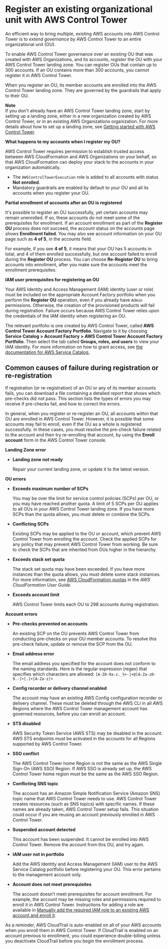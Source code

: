 # Register an existing organizational unit with AWS Control Tower<a name="importing-existing"></a>

An efficient way to bring multiple, existing AWS accounts into AWS Control Tower is to *extend governance* by AWS Control Tower to an entire organizational unit \(OU\)\.

To enable AWS Control Tower governance over an existing OU that was created with AWS Organizations, and its accounts, *register* the OU with your AWS Control Tower landing zone\. You can register OUs that contain up to 300 accounts\. If an OU contains more than 300 accounts, you cannot register it in AWS Control Tower\.

When you register an OU, its member accounts are enrolled into the AWS Control Tower landing zone\. They are governed by the guardrails that apply to their OU\.

**Note**  
If you don't already have an AWS Control Tower landing zone, start by setting up a landing zone, either in a new organization created by AWS Control Tower, or in an existing AWS Organizations organization\. For more details about how to set up a landing zone, see [Getting started with AWS Control Tower](getting-started-with-control-tower.md)\.

**What happens to my accounts when I register my OU?**

AWS Control Tower requires permission to establish trusted access between AWS CloudFormation and AWS Organizations on your behalf, so that AWS CloudFormation can deploy your stack to the accounts in your organization automatically\.
+ The `AWSControlTowerExecution` role is added to all accounts with status **Not enrolled**\.
+ Mandatory guardrails are enabled by default to your OU and all its accounts when you register your OU\.

**Partial enrollment of accounts after an OU is registered**

It's possible to register an OU successfully, yet certain accounts may remain unenrolled\. If so, these accounts do not meet some of the prerequisites for enrollment\. If an account enrollment as part of the **Register OU** process does not succeed, the account status on the accounts page shows **Enrollment failed**\. You may also see account information on your OU page such as **4 of 5**, in the accounts field\.

For example, if you see **4 of 5**, it means that your OU has 5 accounts in total, and 4 of them enrolled successfully, but one account failed to enroll during the **Register OU** process\. You can choose **Re\-Register OU** to bring accounts into enrollment, after you make sure the accounts meet the enrollment prerequisites\.

**IAM user prerequisites for registering an OU**

Your AWS Identity and Access Management \(IAM\) identity \(user or role\) must be included on the appropriate Account Factory portfolio when you perform the **Register OU** operation, even if you already have `Admin` permissions\. Otherwise, the creation of the provisioned products will fail during registration\. Failure occurs because AWS Control Tower relies upon the credentials of the IAM identity when registering an OU\.

The relevant portfolio is one created by AWS Control Tower, called **AWS Control Tower Account Factory Portfolio**\. Navigate to it by choosing **Service Catalog > Account Factory > AWS Control Tower Account Factory Portfolio**\. Then select the tab called **Groups, roles, and users** to view your IAM identity\. For more information on how to grant access, see [the documentation for AWS Service Catalog\.](https://docs.aws.amazon.com/servicecatalog/latest/adminguide/catalogs_portfolios_users.html)

## Common causes of failure during registration or re\-registration<a name="common-eg-failures"></a>

If registration \(or re\-registration\) of an OU or any of its member accounts fails, you can download a file containing a detailed report that shows which pre\-checks did not pass\. This section lists the types of errors you may receive if pre\-checks fail, and how to correct the errors\.

In general, when you register or re\-register an OU, all accounts within that OU are enrolled in AWS Control Tower\. However, it is possible that some accounts may fail to enroll, even if the OU as a whole is registered successfully\. In these cases, you must resolve the pre\-check failure related to the account and then try re\-enrolling that account, by using the **Enroll account** form in the AWS Control Tower console\.

**Landing Zone error**
+ **Landing zone not ready**

  Repair your current landing zone, or update it to the latest version\.

**OU errors**
+ **Exceeds maximum number of SCPs**

  You may be over the limit for service control policies \(SCPs\) per OU, or you may have reached another quota\. A limit of 5 SCPs per OU applies to all OUs in your AWS Control Tower landing zone\. If you have more SCPs than the quota allows, you must delete or combine the SCPs\.
+ **Conflicting SCPs**

  Existing SCPs may be applied to the OU or account, which prevent AWS Control Tower from enrolling the account\. Check the applied SCPs for any policy that may prevent AWS Control Tower from working\. Be sure to check the SCPs that are inherited from OUs higher in the hierarchy\.
+ **Exceeds stack set quota**

  The stack set quota may have been exceeded\.  If you have more instances than the quota allows, you must delete some stack instances\. For more information, see [AWS CloudFormation quotas](https://docs.aws.amazon.com/AWSCloudFormation/latest/UserGuide/cloudformation-limits.html) in the *AWS CloudFormation User Guide*\.
+ **Exceeds account limit**

  AWS Control Tower limits each OU to 298 accounts during registration\.

**Account errors**
+ **Pre\-checks prevented on accounts**

  An existing SCP on the OU prevents AWS Control Tower from conducting pre\-checks on your OU member accounts\. To resolve this pre\-check failure, update or remove the SCP from the OU\.
+ **Email address error**

  The email address you specified for the account does not conform to the naming standards\. Here is the regular expression \(regex\) that specifies which characters are allowed: `[A-Z0-9a-z._%+-]+@[A-Za-z0-9.-]+[.]+[A-Za-z]+`
+ **Config recorder or delivery channel enabled**

  The account may have an existing AWS Config configuration recorder or delivery channel\. These must be deleted through the AWS CLI in all AWS Regions where the AWS Control Tower management account has governed resources, before you can enroll an account\.
+ **STS disabled**

  AWS Security Token Service \(AWS STS\) may be disabled in the account\. AWS STS endpoints must be activated in the accounts for all Regions supported by AWS Control Tower\.
+ **SSO conflict**

  The AWS Control Tower home Region is not the same as the AWS Single Sign\-On \(AWS SSO\) Region\. If AWS SSO is already set up, the AWS Control Tower home region must be the same as the AWS SSO Region\.
+ **Conflicting SNS topic**

  The account has an Amazon Simple Notification Service \(Amazon SNS\) topic name that AWS Control Tower needs to use\. AWS Control Tower creates resources \(such as SNS topics\) with specific names\. If these names are already taken, AWS Control Tower setup fails\. This situation could occur if you are reusing an account previously enrolled in AWS Control Tower\.
+ **Suspended account detected**

  This account has been suspended\. It cannot be enrolled into AWS Control Tower\. Remove the account from this OU, and try again\.
+ **IAM user not in portfolio**

  Add the AWS Identity and Access Management \(IAM\) user to the AWS Service Catalog portfolio before registering your OU\. This error pertains to the management account only\.
+ **Account does not meet prerequisites**

  The account doesn’t meet prerequisites for account enrollment\. For example, the account may be missing roles and permissions required to enroll it in AWS Control Tower\. Instructions for adding a role are available in [Manually add the required IAM role to an existing AWS account and enroll it](enroll-manually.md)\.

As a reminder, AWS CloudTrail is auto\-enabled on all of your AWS accounts when you enroll them in AWS Control Tower\. If CloudTrail is enabled on an account previous to enrollment, you could experience double\-billing unless you deactivate CloudTrail before you begin the enrollment process\.